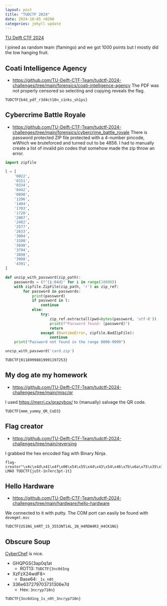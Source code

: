 ```yaml
---
layout: post
title: "TUDCTF 2024"
date: 2024-10-05 +0200
categories: jekyll update
---
```

[TU Delft CTF 2024](https://ctf.ewi.tudelft.nl/)

I joined as random team (flamingo) and we got 1000 points but I mostly did the low hanging fruit.

## Coati Intelligence Agency
- https://github.com/TU-Delft-CTF-Team/tudctf-2024-challenges/tree/main/forensics/coati-intelligence-agency
The PDF was not properly censored so selecting and copying reveals the flag.
```
TUDCTF{b4d_pdf_r3d4ct10n_s1nks_sh1ps}
```

## Cybercrime Battle Royale
- https://github.com/TU-Delft-CTF-Team/tudctf-2024-challenges/tree/main/forensics/cybercrime_battle_royale
There is password protected ZIP file protected with a 4-number pincode, wWhich we bruteforced and turned out to be 4856. I had to manually create a list of invalid pin codes that somehow made the zip throw an error.

```py
import zipfile

l = [
    '0022',
    '0151',
    '0334',
    '0442',
    '0890',
    '1296',
    '1404',
    '1703',
    '1720',
    '2007',
    '2482',
    '2577',
    '2633',
    '3004',
    '3100',
    '3690',
    '3794',
    '3898',
    '3988',
    '4391',
]

def unzip_with_password(zip_path):
    passwords = (f"{i:04d}" for i in range(10000))
    with zipfile.ZipFile(zip_path, 'r') as zip_ref:
        for password in passwords:
            print(password)
            if password in l:
                continue
            else:
                try:
                    zip_ref.extractall(pwd=bytes(password, 'utf-8'))
                    print(f"Password found: {password}")
                    return
                except (RuntimeError, zipfile.BadZipFile):
                    continue
    print("Password not found in the range 0000-9999")

unzip_with_password('card.zip')
```
```
TUDCTF{01189998819991197253}
```

## My dog ate my homework
- https://github.com/TU-Delft-CTF-Team/tudctf-2024-challenges/tree/main/misc/qr

I used https://merri.cx/qrazybox/ to (manually) salvage the QR code.
```
TUDCTF{mmm_yummy_QR_CoD3}
```

## Flag creator
- https://github.com/TU-Delft-CTF-Team/tudctf-2024-challenges/tree/main/reversing

I grabbed the hex encoded flag with Binary Ninja.
```
flag-creator"\x4c\x4d\x41\x4f\x00\x54\x55\x44\x43\x54\x46\x7b\x6a\x75\x35\x74\x2d\x31\x6e\x37\x65\x72\x63\x33\x70\x74\x2d\x31\x74\x7d"
LMAO TUDCTF{ju5t-1n7erc3pt-1t}
```

## Hello Hardware
- https://github.com/TU-Delft-CTF-Team/tudctf-2024-challenges/tree/main/hardware/hello-hardware

We connected to it with putty. The COM port can easily be found with `devmgmt.msc`
```
TUDCTF{US1NG_U4RT_15_3553NT14L_1N_H4RDW4R3_H4CK1NG}
```

## Obscure Soup
[CyberChef](https://gchq.github.io/CyberChef/) is nice.
- GHQPGS{3ap0q1at
    - ROT13: `TUDCTF{3nc0d1ng`
- XzFzX24wdF8=
    - Base64: `_1s_n0t_`
- 336e637279703731306e7d
    - Hex: `3ncryp710n}`
```
TUDCTF{3nc0d1ng_1s_n0t_3ncryp710n}
```
